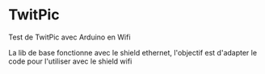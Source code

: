 TwitPic
=======

Test de TwitPic avec Arduino en Wifi

La lib de base fonctionne avec le shield ethernet, l'objectif est d'adapter le code pour l'utiliser avec le shield wifi

